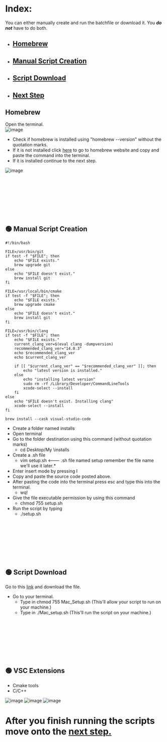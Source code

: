 # Index:
You can either manually create and run the batchfile or download it. You ***do not*** have to do both.
- ## [Homebrew](#Homebrew)
- ## [Manual Script Creation](#Manual_Script_Creation)
- ## [Script Download](#Script_Download)
- ## [Next Step](#Next_Step)

<a name="Homebrew"></a>
## Homebrew
Open the terminal. <br>
![image](https://github.com/Nairbuul/Lab_00-Write-Up/assets/42011526/470e4beb-b62c-4e72-a998-12ce609d64e7) <br>

- Check if homebrew is installed using "homebrew --version" without the quotation marks.
- If it is not installed click [here](https://brew.sh/) to go to homebrew website and copy and paste the command into the terminal.
- If it is installed continue to the next step.
  
![image](https://github.com/Nairbuul/Lab_00-Write-Up/assets/42011526/47bfa352-cccd-4aa5-af33-8bc5983c9e68) <br>

<br><br><br><br><br><br><br>

<a name="Manual_Script_Creation"></a>
## 🟢 Manual Script Creation
```
#!/bin/bash

FILE=/usr/bin/git
if test -f "$FILE"; then
    echo "$FILE exists."
    brew upgrade git
else
    echo "$FILE doesn't exist."
    brew install git
fi

FILE=/usr/local/bin/cmake
if test -f "$FILE"; then
    echo "$FILE exists."
    brew upgrade cmake
else
    echo "$FILE doesn't exist."
    brew install git
fi

FILE=/usr/bin/clang
if test -f "$FILE"; then
    echo "$FILE exists."
    current_clang_ver=$(eval clang -dumpversion)
    recommended_clang_ver="14.0.3"
    echo $recommended_clang_ver
    echo $current_clang_ver

    if [[ "$current_clang_ver" == "$recommended_clang_ver" ]]; then
        echo "latest version is installed."
    else
        echo "installing latest version"
        sudo rm -rf /Library/Developer/CommandLineTools
        xcode-select --install
    fi
else
    echo "$FILE doesn't exist. Installing clang"
    xcode-select --install
fi

brew install --cask visual-studio-code
```
- Create a folder named installs
- Open terminal
- Go to the folder destination using this command (without quotation marks)
  - cd Desktop/My \installs
- Create a .sh file
  - vim setup.sh <--- .sh file named setup remember the file name we'll use it later.* <br>  
- Enter insert mode by pressing I
- Copy and paste the source code posted above.
- After pasting the code into the terminal press esc and type this into the terminal.
  - wq!
- Give the file executable permission by using this command
  - chmod 755 setup.sh
- Run the script by typing
  -  ./setup.sh
  
<br><br><br><br><br><br><br>

<a name="Script_Download"></a>
## 🟢 Script Download
Go to this [link](https://github.com/barkeshli-pcc/batch_install/blob/main/Mac/Mac_Setup.sh) and download the file.
- Go to your terminal.
  - Type in chmod 755 Mac_Setup.sh (This'll allow your script to run on your machine.)
  - Type in ./Mac_setup.sh         (This'll run the script on your machine.)

<br><br><br><br><br><br><br>

<a name="VSC_extensions"></a>
## 🟢 VSC Extensions
- Cmake tools
- C/C++

![image](https://github.com/Nairbuul/Lab_00-Write-Up/assets/42011526/44cd96dd-37f5-41ed-9702-662bf891ab9c)
![image](https://github.com/Nairbuul/Lab_00-Write-Up/assets/42011526/d50051d2-e9cb-4b9c-84ac-7d6f3ca2083a)
![image](https://github.com/Nairbuul/Lab_00-Write-Up/assets/42011526/40babe5c-0de9-4a7a-a753-a35409496afe) <br> 

<a name="Next_Step"></a>
# After you finish running the scripts move onto the [next step.](https://github.com/barkeshli-pcc/lab-00-writeup/blob/master/start_project.md)
